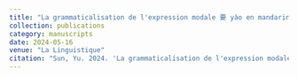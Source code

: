 ```yaml
---
title: "La grammaticalisation de l'expression modale 要 yào en mandarin standard"
collection: publications
category: manuscripts
date: 2024-05-16
venue: "La Linguistique"
citation: "Sun, Yu. 2024. 'La grammaticalisation de l'expression modale 要 yào en mandarin standard.' La Linguistique, 2024/1 (vol. 61), pp. 107-25. Presses Universitaires de France."
---
```

